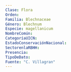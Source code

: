 ```yaml
---
Clase: Flora
Orden: 
Familia: Blechnaceae
Género: Blechnum
Especie: magellanicum
NombreComún: 
CategoríaUICN: 
EstadoConservaciónNacional: 
SectorenlaRBHH: 
Presencia: 
TipoDeDato: 
Fuente: "C. Villagran"
---
```

